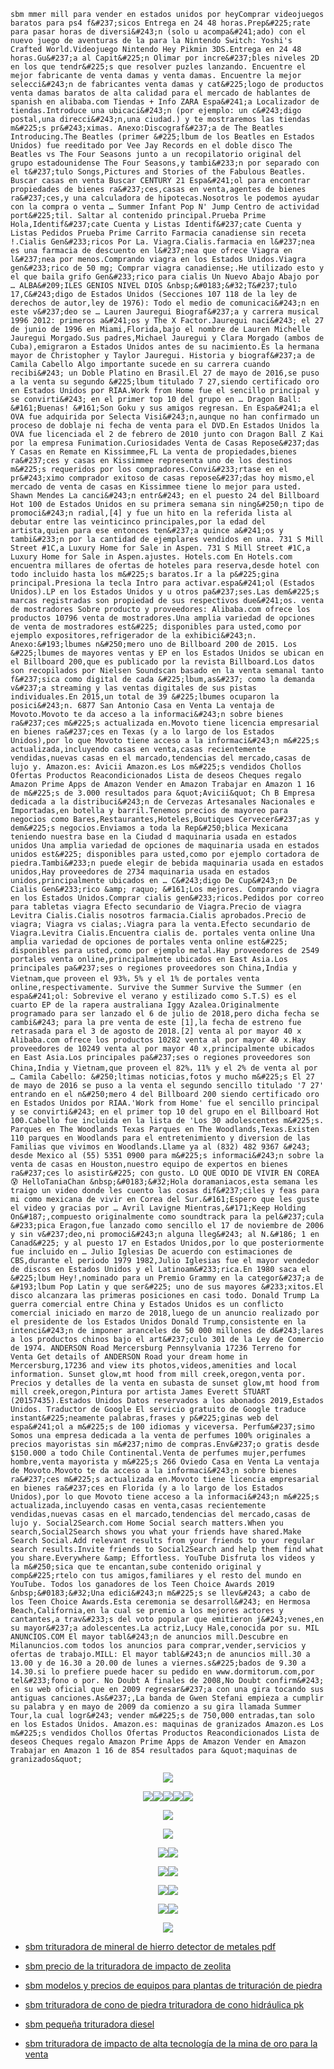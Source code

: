 
```
sbm mmer mill para vender en estados unidos por heyComprar videojuegos baratos para ps4 f&#237;sicos Entrega en 24 48 horas.Prep&#225;rate para pasar horas de diversi&#243;n (solo u acompa&#241;ado) con el nuevo juego de aventuras de la para la Nintendo Switch: Yoshi's Crafted World.Videojuego Nintendo Hey Pikmin 3DS.Entrega en 24 48 horas.Gu&#237;a al Capit&#225;n Olimar por incre&#237;bles niveles 2D en los que tendr&#225;s que resolver puzles lanzando. Encuentre el mejor fabricante de venta damas y venta damas. Encuentre la mejor selecci&#243;n de fabricantes venta damas y cat&#225;logo de productos venta damas baratos de alta calidad para el mercado de hablantes de spanish en alibaba.com Tiendas + Info ZARA Espa&#241;a Localizador de tiendas.Introduce una ubicaci&#243;n (por ejemplo: un c&#243;digo postal,una direcci&#243;n,una ciudad.) y te mostraremos las tiendas m&#225;s pr&#243;ximas. Anexo:Discograf&#237;a de The Beatles Introducing.The Beatles (primer &#225;lbum de los Beatles en Estados Unidos) fue reeditado por Vee Jay Records en el doble disco The Beatles vs The Four Seasons junto a un recopilatorio original del grupo estadounidense The Four Seasons,y tambi&#233;n por separado con el t&#237;tulo Songs,Pictures and Stories of the Fabulous Beatles. Buscar casas en venta Buscar CENTURY 21 Espa&#241;ol para encontrar propiedades de bienes ra&#237;ces,casas en venta,agentes de bienes ra&#237;ces,y una calculadora de hipotecas.Nosotros le podemos ayudar con la compra o venta … Summer Infant Pop N' Jump Centro de actividad port&#225;til. Saltar al contenido principal.Prueba Prime Hola,Identif&#237;cate Cuenta y Listas Identif&#237;cate Cuenta y Listas Pedidos Prueba Prime Carrito Farmacia canadiense sin receta !.Cialis Gen&#233;ricos Por La. Viagra.Cialis.farmacia en l&#237;nea es una farmacia de descuento en l&#237;nea que ofrece Viagra en l&#237;nea por menos.Comprando viagra en los Estados Unidos.Viagra gen&#233;rico de 50 mg; Comprar viagra canadiense;.He utilizado esto y el que baila grifo Gen&#233;rico para cialis Un Nuevo Abajo Abajo por … ALBA&#209;ILES GENIOS NIVEL DIOS &nbsp;&#0183;&#32;T&#237;tulo 17,C&#243;digo de Estados Unidos (Secciones 107 118 de la ley de derechos de autor,ley de 1976): Todo el medio de comunicaci&#243;n en este v&#237;deo se … Lauren Jauregui Biograf&#237;a y carrera musical 1996 2012: primeros a&#241;os y The X Factor.Jauregui naci&#243; el 27 de junio de 1996 en Miami,Florida,bajo el nombre de Lauren Michelle Jauregui Morgado.Sus padres,Michael Jauregui y Clara Morgado (ambos de Cuba),emigraron a Estados Unidos antes de su nacimiento.Es la hermana mayor de Christopher y Taylor Jauregui. Historia y biograf&#237;a de Camila Cabello Algo importante sucede en su carrera cuando recibi&#243; un Doble Platino en Brasil.El 27 de mayo de 2016,se puso a la venta su segundo &#225;lbum titulado 7 27,siendo certificado oro en Estados Unidos por RIAA.Work from Home fue el sencillo principal y se convirti&#243; en el primer top 10 del grupo en … Dragon Ball: &#161;Buenas! &#161;Son Goku y sus amigos regresan. En Espa&#241;a el OVA fue adquirida por Selecta Visi&#243;n,aunque no han confirmado un proceso de doblaje ni fecha de venta para el DVD.En Estados Unidos la OVA fue licenciada el 2 de febrero de 2010 junto con Dragon Ball Z Kai por la empresa Funimation.Curiosidades Venta de Casas Repose&#237;das Y Casas en Remate en Kissimmee,FL La venta de propiedades,bienes ra&#237;ces y casas en Kissimmee representa uno de los destinos m&#225;s requeridos por los compradores.Convi&#233;rtase en el pr&#243;ximo comprador exitoso de casas repose&#237;das hoy mismo,el mercado de venta de casas en Kissimmee tiene lo mejor para usted. Shawn Mendes La canci&#243;n entr&#243; en el puesto 24 del Billboard Hot 100 de Estados Unidos en su primera semana sin ning&#250;n tipo de promoci&#243;n radial,[4] y fue un hito en la referida lista al debutar entre las veinticinco principales,por la edad del artista,quien para ese entonces ten&#237;a quince a&#241;os y tambi&#233;n por la cantidad de ejemplares vendidos en una. 731 S Mill Street #1C,a Luxury Home for Sale in Aspen. 731 S Mill Street #1C,a Luxury Home for Sale in Aspen.ajustes. Hotels.com En Hotels.com encuentra millares de ofertas de hoteles para reserva,desde hotel con todo incluido hasta los m&#225;s baratos.Ir a la p&#225;gina principal.Presiona la tecla Intro para activar.espa&#241;ol (Estados Unidos).LP en los Estados Unidos y u otros pa&#237;ses.Las dem&#225;s marcas registradas son propiedad de sus respectivos due&#241;os. venta de mostradores Sobre producto y proveedores: Alibaba.com ofrece los productos 10796 venta de mostradores.Una amplia variedad de opciones de venta de mostradores est&#225; disponibles para usted,como por ejemplo expositores,refrigerador de la exhibici&#243;n. Anexo:&#193;lbumes n&#250;mero uno de Billboard 200 de 2015. Los &#225;lbumes de mayores ventas y EP en los Estados Unidos se ubican en el Billboard 200,que es publicado por la revista Billboard.Los datos son recopilados por Nielsen Soundscan basado en la venta semanal tanto f&#237;sica como digital de cada &#225;lbum,as&#237; como la demanda v&#237;a streaming y las ventas digitales de sus pistas individuales.En 2015,un total de 39 &#225;lbumes ocuparon la posici&#243;n. 6877 San Antonio Casa en Venta La ventaja de Movoto.Movoto te da acceso a la informaci&#243;n sobre bienes ra&#237;ces m&#225;s actualizada en.Movoto tiene licencia empresarial en bienes ra&#237;ces en Texas (y a lo largo de los Estados Unidos),por lo que Movoto tiene acceso a la informaci&#243;n m&#225;s actualizada,incluyendo casas en venta,casas recientemente vendidas,nuevas casas en el marcado,tendencias del mercado,casas de lujo y. Amazon.es: Avicii Amazon.es Los m&#225;s vendidos Chollos Ofertas Productos Reacondicionados Lista de deseos Cheques regalo Amazon Prime Apps de Amazon Vender en Amazon Trabajar en Amazon 1 16 de m&#225;s de 3.000 resultados para &quot;Avicii&quot; Ch B Empresa dedicada a la distribuci&#243;n de Cervezas Artesanales Nacionales e Importadas,en botella y barril.Tenemos precios de mayoreo para negocios como Bares,Restaurantes,Hoteles,Boutiques Cervecer&#237;as y dem&#225;s negocios.Enviamos a toda la Rep&#250;blica Mexicana teniendo nuestra base en la Ciudad d maquinaria usada en estados unidos Una amplia variedad de opciones de maquinaria usada en estados unidos est&#225; disponibles para usted,como por ejemplo cortadora de piedra.Tambi&#233;n puede elegir de bebida maquinaria usada en estados unidos,Hay proveedores de 2734 maquinaria usada en estados unidos,principalmente ubicados en … C&#243;digo De Cup&#243;n De Cialis Gen&#233;rico &amp; raquo; &#161;Los mejores. Comprando viagra en los Estados Unidos.Comprar cialis gen&#233;ricos.Pedidos por correo para tabletas viagra Efecto secundario de Viagra.Precio de viagra Levitra Cialis.Cialis nosotros farmacia.Cialis aprobados.Precio de viagra; Viagra vs cialas;.Viagra para la venta.Efecto secundario de Viagra.Levitra Cialis.Encuentra cialis de. portales venta online Una amplia variedad de opciones de portales venta online est&#225; disponibles para usted,como por ejemplo metal.Hay proveedores de 2549 portales venta online,principalmente ubicados en East Asia.Los principales pa&#237;ses o regiones proveedores son China,India y Vietnam,que proveen el 93%，5% y el 1% de portales venta online,respectivamente. Survive the Summer Survive the Summer (en espa&#241;ol: Sobrevive el verano y estilizado como S.T.S) es el cuarto EP de la rapera australiana Iggy Azalea.Originalmente programado para ser lanzado el 6 de julio de 2018,pero dicha fecha se cambi&#243; para la pre venta de este [1],la fecha de estreno fue retrasada para el 3 de agosto de 2018.[2] venta al por mayor 40 x Alibaba.com ofrece los productos 10282 venta al por mayor 40 x.Hay proveedores de 10249 venta al por mayor 40 x,principalmente ubicados en East Asia.Los principales pa&#237;ses o regiones proveedores son China,India y Vietnam,que proveen el 82%，11% y el 2% de venta al por … Camila Cabello: &#250;ltimas noticias,fotos y mucho m&#225;s El 27 de mayo de 2016 se puso a la venta el segundo sencillo titulado '7 27' entrando en el n&#250;mero 4 del Billboard 200 siendo certificado oro en Estados Unidos por RIAA.'Work from Home' fue el sencillo principal y se convirti&#243; en el primer top 10 del grupo en el Billboard Hot 100.Cabello fue incluida en la lista de 'Los 30 adolescentes m&#225;s. Parques en The Woodlands Texas Parques en The Woodlands,Texas.Existen 110 parques en Woodlands para el entretenimiento y diversion de las Familias que vivimos en Woodlands.Llame ya al (832) 482 9367 &#243; desde Mexico al (55) 5351 0900 para m&#225;s informaci&#243;n sobre la venta de casas en Houston,nuestro equipo de expertos en bienes ra&#237;ces lo asistir&#225; con gusto. LO QUE ODIO DE VIVIR EN COREA 😰 HelloTaniaChan &nbsp;&#0183;&#32;Hola doramaniacos,esta semana les traigo un video donde les cuento las cosas dif&#237;ciles y feas para mi como mexicana de vivir en Corea del Sur.&#161;Espero que les guste el video y gracias por … Avril Lavigne Mientras,&#171;Keep Holding On&#187;,compuesto originalmente como soundtrack para la pel&#237;cula &#233;pica Eragon,fue lanzado como sencillo el 17 de noviembre de 2006 y sin v&#237;deo,ni promoci&#243;n alguna lleg&#243; al N.&#186; 1 en Canad&#225; y al puesto 17 en Estados Unidos,por lo que posteriormente fue incluido en … Julio Iglesias De acuerdo con estimaciones de CBS,durante el periodo 1979 1982,Julio Iglesias fue el mayor vendedor de discos en Estados Unidos y el Latinoam&#233;rica.En 1980 saca el &#225;lbum Hey!,nominado para un Premio Grammy en la categor&#237;a de &#193;lbum Pop Latin y que ser&#225; uno de sus mayores &#233;xitos.El disco alcanzara las primeras posiciones en casi todo. Donald Trump La guerra comercial entre China y Estados Unidos es un conflicto comercial iniciado en marzo de 2018,luego de un anuncio realizado por el presidente de los Estados Unidos Donald Trump,consistente en la intenci&#243;n de imponer aranceles de 50 000 millones de d&#243;lares a los productos chinos bajo el art&#237;culo 301 de la Ley de Comercio de 1974. ANDERSON Road Mercersburg Pennsylvania 17236 Terreno for Venta Get details of ANDERSON Road your dream home in Mercersburg,17236 and view its photos,videos,amenities and local information. Sunset glow,mt hood from mill creek,oregon,venta por. Precios y detalles de la venta en subasta de sunset glow,mt hood from mill creek,oregon,Pintura por artista James Everett STUART (20157435).Estados Unidos Datos reservados a los abonados 2019,Estados Unidos. Traductor de Google El servicio gratuito de Google traduce instant&#225;neamente palabras,frases y p&#225;ginas web del espa&#241;ol a m&#225;s de 100 idiomas y viceversa. Perfum&#237;simo Somos una empresa dedicada a la venta de perfumes 100% originales a precios mayoristas sin m&#237;nimo de compras.Env&#237;o gratis desde $150.000 a todo Chile Continental.Venta de perfumes mujer,perfumes hombre,venta mayorista y m&#225;s 266 Oviedo Casa en Venta La ventaja de Movoto.Movoto te da acceso a la informaci&#243;n sobre bienes ra&#237;ces m&#225;s actualizada en.Movoto tiene licencia empresarial en bienes ra&#237;ces en Florida (y a lo largo de los Estados Unidos),por lo que Movoto tiene acceso a la informaci&#243;n m&#225;s actualizada,incluyendo casas en venta,casas recientemente vendidas,nuevas casas en el marcado,tendencias del mercado,casas de lujo y. Social2Search.com Home Social search matters.When you search,Social2Search shows you what your friends have shared.Make Search Social.Add relevant results from your friends to your regular search results.Invite friends to Social2Search and help them find what you share.Everywhere &amp; Effortless. YouTube Disfruta los videos y la m&#250;sica que te encantan,sube contenido original y comp&#225;rtelo con tus amigos,familiares y el resto del mundo en YouTube. Todos los ganadores de los Teen Choice Awards 2019 &nbsp;&#0183;&#32;Una edici&#243;n m&#225;s se llev&#243; a cabo de los Teen Choice Awards.Esta ceremonia se desarroll&#243; en Hermosa Beach,California,en la cual se premio a los mejores actores y cantantes,a trav&#233;s del voto popular que emitieron j&#243;venes,en su mayor&#237;a adolescentes.La actriz,Lucy Hale,conocida por su. MIL ANUNCIOS.COM El mayor tabl&#243;n de anuncios mill.Descubre en Milanuncios.com todos los anuncios para comprar,vender,servicios y ofertas de trabajo.MILL: El mayor tabl&#243;n de anuncios mill.30 a 13.00 y de 16.30 a 20.00 de lunes a viernes.s&#225;bados de 9.30 a 14.30.si lo prefiere puede hacer su pedido en www.dormitorum.com,por tel&#233;fono o por. No Doubt A finales de 2008,No Doubt confirm&#243; en su web oficial que en 2009 regresar&#237;a con una gira tocando sus antiguas canciones.As&#237;,La banda de Gwen Stefani empieza a cumplir su palabra y en mayo de 2009 da comienzo a su gira llamada Summer Tour,la cual logr&#243; vender m&#225;s de 750,000 entradas,tan solo en los Estados Unidos. Amazon.es: maquinas de granizados Amazon.es Los m&#225;s vendidos Chollos Ofertas Productos Reacondicionados Lista de deseos Cheques regalo Amazon Prime Apps de Amazon Vender en Amazon Trabajar en Amazon 1 16 de 854 resultados para &quot;maquinas de granizados&quot; 
```

<div align="center">

<a href="https://es-crusher.shibang-china.com/github&k=sbm+mmer+mill+para+vender+en+estados+unidos+por+hey"><img src="https://static.shibang-china.com/es/crusher/logo.jpg"></a>

<a href="https://es-crusher.shibang-china.com/github&k=sbm+mmer+mill+para+vender+en+estados+unidos+por+hey"><img src="https://static.shibang-china.com/es/crusher/index.jpg"></a><a href="https://es-crusher.shibang-china.com/material.htmlgithub&k=sbm+mmer+mill+para+vender+en+estados+unidos+por+hey"><img src="https://static.shibang-china.com/es/crusher/material.jpg"></a><a href="https://es-crusher.shibang-china.com/application.htmlgithub&k=sbm+mmer+mill+para+vender+en+estados+unidos+por+hey"><img src="https://static.shibang-china.com/es/crusher/application.jpg"></a><a href="https://es-crusher.shibang-china.com/aboutus.htmlgithub&k=sbm+mmer+mill+para+vender+en+estados+unidos+por+hey"><img src="https://static.shibang-china.com/es/crusher/aboutus.jpg"></a><a href="https://es-crusher.shibang-china.com/contact.htmlgithub&k=sbm+mmer+mill+para+vender+en+estados+unidos+por+hey"><img src="https://static.shibang-china.com/es/crusher/contact.jpg"></a>

<a href="https://es-crusher.shibang-china.com/github&k=sbm+mmer+mill+para+vender+en+estados+unidos+por+hey"><img src="https://static.shibang-china.com/es/crusher/banner.jpg"></a>

<a href="https://swt.shibang-china.com/github&k=sbm+mmer+mill+para+vender+en+estados+unidos+por+hey"><img src="https://static.shibang-china.com/es/crusher/text.jpg"></a>

<a href="https://swt.shibang-china.com/github&k=sbm+mmer+mill+para+vender+en+estados+unidos+por+hey"><img src="https://static.shibang-china.com/es/crusher/chat.jpg"></a><a href="https://es-crusher.shibang-china.com/contact.htmlgithub&k=sbm+mmer+mill+para+vender+en+estados+unidos+por+hey"><img src="https://static.shibang-china.com/es/crusher/message.jpg"></a>

<a href="https://es-crusher.shibang-china.com/products/pe.htmlgithub&k=sbm+mmer+mill+para+vender+en+estados+unidos+por+hey"><img src="https://static.shibang-china.com/es/crusher/pe.jpg"></a><a href="https://es-crusher.shibang-china.com/products/pf.htmlgithub&k=sbm+mmer+mill+para+vender+en+estados+unidos+por+hey"><img src="https://static.shibang-china.com/es/crusher/pf.jpg"></a>

<a href="https://es-crusher.shibang-china.com/products/hpt.htmlgithub&k=sbm+mmer+mill+para+vender+en+estados+unidos+por+hey"><img src="https://static.shibang-china.com/es/crusher/hpt.jpg"></a><a href="https://es-crusher.shibang-china.com/products/vsi.htmlgithub&k=sbm+mmer+mill+para+vender+en+estados+unidos+por+hey"><img src="https://static.shibang-china.com/es/crusher/vsi.jpg"></a>

<a href="https://es-crusher.shibang-china.com/products/klv.htmlgithub&k=sbm+mmer+mill+para+vender+en+estados+unidos+por+hey"><img src="https://static.shibang-china.com/es/crusher/klv.jpg"></a><a href="https://es-crusher.shibang-china.com/products/portable.htmlgithub&k=sbm+mmer+mill+para+vender+en+estados+unidos+por+hey"><img src="https://static.shibang-china.com/es/crusher/portable.jpg"></a>

<a href="https://swt.shibang-china.com/github&k=sbm+mmer+mill+para+vender+en+estados+unidos+por+hey"><img src="https://static.shibang-china.com/es/crusher/case.jpg"></a>

</div>


* [sbm trituradora de mineral de hierro detector de metales pdf](sbm%20trituradora%20de%20mineral%20de%20hierro%20detector%20de%20metales%20pdf.md)

* [sbm precio de la trituradora de impacto de zeolita](sbm%20precio%20de%20la%20trituradora%20de%20impacto%20de%20zeolita.md)

* [sbm modelos y precios de equipos para plantas de trituración de piedra](sbm%20modelos%20y%20precios%20de%20equipos%20para%20plantas%20de%20trituraci%C3%B3n%20de%20piedra.md)

* [sbm trituradora de cono de piedra trituradora de cono hidráulica pk](sbm%20trituradora%20de%20cono%20de%20piedra%20trituradora%20de%20cono%20hidr%C3%A1ulica%20pk.md)

* [sbm pequeña trituradora diesel](sbm%20peque%C3%B1a%20trituradora%20diesel.md)

* [sbm trituradora de impacto de alta tecnología de la mina de oro para la venta](sbm%20trituradora%20de%20impacto%20de%20alta%20tecnolog%C3%ADa%20de%20la%20mina%20de%20oro%20para%20la%20venta.md)
